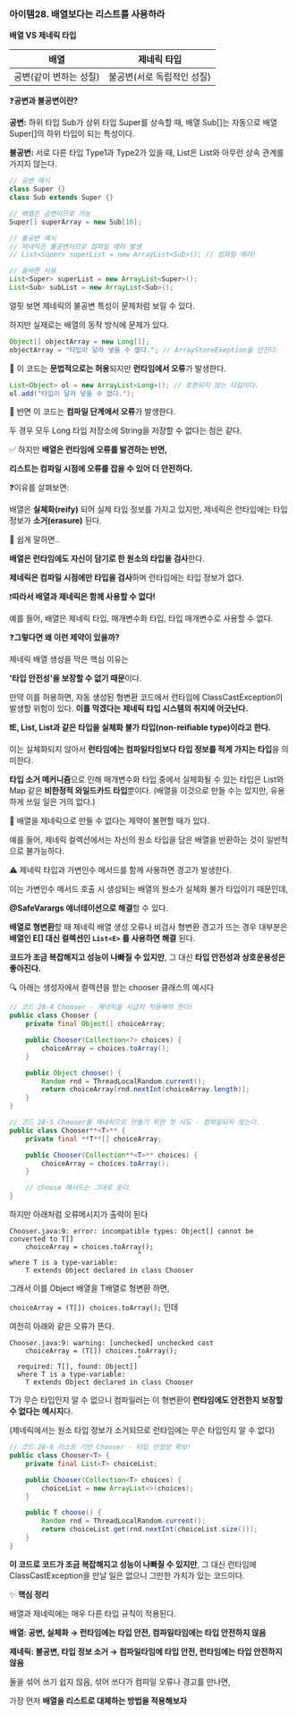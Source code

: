 ### 아이템28. 배열보다는 리스트를 사용하라

**배열 VS 제네릭 타입**

| **배열** | **제네릭 타입** |
| --- | --- |
| 공변(같이 변하는 성질) | 불공변(서로 독립적인 성질) |

❓**공변과 불공변이란?**

**공변:** 하위 타입 Sub가 상위 타입 Super를 상속할 때, 배열 Sub[]는 자동으로 배열 Super[]의 하위 타입이 되는 특성이다.

**불공변:** 서로 다른 타입 Type1과 Type2가 있을 때, List은 List와 아무런 상속 관계를 가지지 않는다.

```java
// 공변 예시
class Super {}
class Sub extends Super {}

// 배열은 공변이므로 가능
Super[] superArray = new Sub[10];

// 불공변 예시
// 제네릭은 불공변이므로 컴파일 에러 발생
// List<Super> superList = new ArrayList<Sub>(); // 컴파일 에러!

// 올바른 사용
List<Super> superList = new ArrayList<Super>();
List<Sub> subList = new ArrayList<Sub>();
```

얼핏 보면 제네릭의 불공변 특성이 문제처럼 보일 수 있다.

하지만 실제로는 배열의 동작 방식에 문제가 있다.

```java
Object[] objectArray = new Long[1];
objectArray = "타입이 달라 넣을 수 없다."; // ArrayStoreExeption을 던진다.
```

🚫 이 코드는 **문법적으로는 허용**되지만 **런타임에서 오류**가 발생한다.

```java
List<Object> ol = new ArrayList<Long>(); // 호환되지 않는 타입이다.
ol.add("타입이 달라 넣을 수 없다.");
```

🚫 반면 이 코드는 **컴파일 단계에서 오류**가 발생한다.

두 경우 모두 Long 타입 저장소에 String을 저장할 수 없다는 점은 같다.

✅ 하지만 **배열은 런타임에 오류를 발견하는 반면,**

**리스트는 컴파일 시점에 오류를 잡을 수 있어 더 안전하다.**

❓이유를 살펴보면:

배열은 **실체화(reify)** 되어 실제 타입 정보를 가지고 있지만, 제네릭은 런타임에는 타입 정보가 **소거(erasure)** 된다.

🤔 쉽게 말하면..

**배열은 런타임에도 자신이 담기로 한 원소의 타입을 검사**한다.

**제네릭은 컴파일 시점에만 타입을 검사**하며 런타임에는 타입 정보가 없다.

❗️**따라서 배열과 제네릭은 함께 사용할 수 없다!**

예를 들어, 배열은 제네릭 타입, 매개변수화 타입, 타입 매개변수로 사용할 수 없다.

❓**그렇다면 왜 이런 제약이 있을까?**

제네릭 배열 생성을 막은 핵심 이유는

**'타입 안전성'을 보장할 수 없기 때문**이다.

만약 이를 허용하면, 자동 생성된 형변환 코드에서 런타임에 ClassCastException이 발생할 위험이 있다. **이를 막겠다는 제네릭 타입 시스템의 취지에 어긋난다.**

**❗️E, List<E>, List<String>과 같은 타입을 실체화 불가 타입(non-reifiable type)이라고 한다.**

이는 실체화되지 않아서 **런타임에는 컴파일타임보다 타입 정보를 적게 가지는 타입**을 의미한다.

**타입 소거 메커니즘**으로 인해 매개변수화 타입 중에서 실체화될 수 있는 타입은 List<?>와 Map<?,?> 같은 **비한정적 와일드카드 타입**뿐이다. (배열을 이것으로 만들 수는 있지만, 유용하게 쓰일 일은 거의 없다.)

🤔 배열을 제네릭으로 만들 수 없다는 제약이 불편할 때가 있다.

예를 들어, 제네릭 컬렉션에서는 자신의 원소 타입을 담은 배열을 반환하는 것이 일반적으로 불가능하다.

⚠️ 제네릭 타입과 가변인수 메서드를 함께 사용하면 경고가 발생한다.

이는 가변인수 메서드 호출 시 생성되는 배열의 원소가 실체화 불가 타입이기 때문인데,

**@SafeVarargs 애너테이션으로 해결**할 수 있다.

**배열로 형변환**할 때 제네릭 배열 생성 오류나 비검사 형변환 경고가 뜨는 경우 대부분은 **배열인 E[] 대신 컬렉션인 `List<E>` 를 사용하면 해결** 된다.

**코드가 조금 복잡해지고 성능이 나빠질 수 있지만**, 그 대신 **타입 안전성과 상호운용성은 좋아진다.**

🔍 아래는 생성자에서 컬렉션을 받는 chooser 클래스의 예시다

```java
// 코드 28-4 Chooser - 제네릭을 시급히 적용해야 한다!
public class Chooser {
    private final Object[] choiceArray;

    public Chooser(Collection<?> choices) {
        choiceArray = choices.toArray();
    }

    public Object choose() {
        Random rnd = ThreadLocalRandom.current();
        return choiceArray[rnd.nextInt(choiceArray.length)];
    }
}

// 코드 28-5 Chooser를 제네릭으로 만들기 위한 첫 시도 - 컴파일되지 않는다.
public class Chooser**<T>** {
    private final **T**[] choiceArray;

    public Chooser(Collection**<T>** choices) {
        choiceArray = choices.toArray();
    }

    // choose 메서드는 그대로 둔다.
}
```

하지만 아래처럼 오류메시지가 출력이 된다

```
Chooser.java:9: error: incompatible types: Object[] cannot be converted to T[]
    choiceArray = choices.toArray();
                                ^
where T is a type-variable:
    T extends Object declared in class Chooser
```

그래서 이를 Object 배열을 T배열로 형변환 하면,

`choiceArray = (T[]) choices.toArray();` 인데

여전히 아래와 같은 오류가 뜬다.

```
Chooser.java:9: warning: [unchecked] unchecked cast
    choiceArray = (T[]) choices.toArray();
                                ^
  required: T[], found: Object[]
  where T is a type-variable:
    T extends Object declared in class Chooser
```

T가 무슨 타입인지 알 수 없으니 컴파일러는 이 형변환이 **런타임에도 안전한지 보장할 수 없다는 메시지**다.

(제네릭에서는 원소 타입 정보가 소거되므로 런타임에는 무슨 타입인지 알 수 없다)

```java
// 코드 28-6 리스트 기반 Chooser - 타입 안정성 확보!
public class Chooser<T> {
    private final List<T> choiceList;

    public Chooser(Collection<T> choices) {
        choiceList = new ArrayList<>(choices);
    }

    public T choose() {
        Random rnd = ThreadLocalRandom.current();
        return choiceList.get(rnd.nextInt(choiceList.size()));
    }
}
```

**이 코드로 코드가 조금 복잡해지고 성능이 나빠질 수 있지만**, 그 대신 런타임에 ClassCastException을 만날 일은 없으니 그만한 가치가 있는 코드이다.

✨ **핵심 정리**

배열과 제네릭에는 매우 다른 타입 규칙이 적용된다.

**배열: 공변, 실체화 → 런타임에는 타입 안전, 컴파일타임에는 타입 안전하지 않음**

**제네릭: 불공변, 타입 정보 소거 → 컴파일타임에 타입 안전, 런타임에는 타입 안전하지 않음**

둘을 섞어 쓰기 쉽지 않음, 섞어 쓰다가 컴파일 오류나 경고를 만나면,

가장 먼저 **배열을 리스트로 대체하는 방법을 적용해보자**
